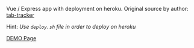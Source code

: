 Vue / Express app with deployment on heroku.
Original source by author:
[tab-tracker](https://github.com/codyseibert/tab-tracker)

Hint:
_Use `deploy.sh` file in order to deploy on heroku_

[DEMO Page](https://vn-tab-tracker.herokuapp.com)
